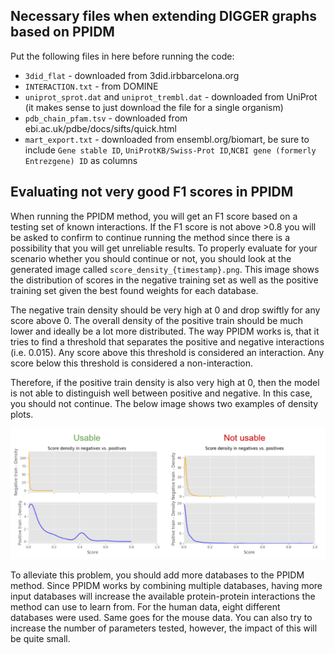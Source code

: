 ## Necessary files when extending DIGGER graphs based on PPIDM

Put the following files in here before running the code:
- `3did_flat` - downloaded from 3did.irbbarcelona.org
- `INTERACTION.txt` - from DOMINE
- `uniprot_sprot.dat` and `uniprot_trembl.dat` - downloaded from UniProt (it makes sense to just download 
the file for a single organism)
- ``pdb_chain_pfam.tsv`` - downloaded from ebi.ac.uk/pdbe/docs/sifts/quick.html
- ``mart_export.txt`` - downloaded from ensembl.org/biomart, be sure to include ``Gene stable ID``, 
``UniProtKB/Swiss-Prot ID``,``NCBI gene (formerly Entrezgene) ID`` as columns

## Evaluating not very good F1 scores in PPIDM

When running the PPIDM method, you will get an F1 score based on a testing set of known
interactions. If the F1 score is not above >0.8 you will be asked to confirm to continue
running the method since there is a possibility that you will get unreliable results.
To properly evaluate for your scenario whether you should continue or not, you should look at
the generated image called `score_density_{timestamp}.png`. This image shows the distribution
of scores in the negative training set as well as the positive training set given the best
found weights for each database. 

The negative train density should be very high at 0 and drop swiftly for any score above 0.
The overall density of the positive train should be much lower and ideally be a lot more 
distributed. The way PPIDM works is, that it tries to find a threshold that separates the
positive and negative interactions (i.e. 0.015). Any score above this threshold is considered
an interaction. Any score below this threshold is considered a non-interaction.

Therefore, if the positive train density is also very high at 0, then the model is not
able to distinguish well between positive and negative. In this case, you should
not continue. The below image shows two examples of density plots.

![Density plots](example_density_plots.png)

To alleviate this problem, you should add more databases to the PPIDM method. Since PPIDM
works by combining multiple databases, having more input databases will increase the 
available protein-protein interactions the method can use to learn from. For the human
data, eight different databases were used. Same goes for the mouse data.
You can also try to increase the number of parameters tested, however, the impact of this
will be quite small. 
